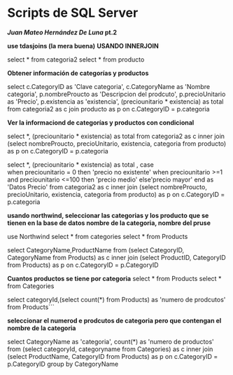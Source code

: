 # Scripts de SQL Server
**_Juan Mateo Hernández De Luna_ pt.2**

 **use tdasjoins (la mera buena)** 
 **USANDO INNERJOIN**


select * from categoria2
select * from producto

**Obtener información de categorías y productos**

select c.CategoryID as 'Clave categoria',
c.CategoryName as 'Nombre categoria',
p.nombreProucto as 'Descripcion del prodcuto',
p.precioUnitario as 'Precio',
p.existencia as 'existencia',
(preciounitario * existencia) as total
from categoria2 as c
join producto as p
on c.CategoryID = p.categoria

**Ver la informaciond de categorías y productos con condicional**

select *, (preciounitario * existencia) as total 
from 
categoria2 as c
inner join 
(select nombreProucto,
precioUnitario,
existencia, categoria
from producto) as p 
on c.CategoryID = p.categoria


select *, (preciounitario * existencia) as total ,
case  
when preciounitario = 0 then 'precio no existente'
when preciounitario >=1 and preciounitario <=100 then 
'precio medio'
else'precio mayor'
end as 'Datos Precio'
from 
categoria2 as c
inner join 
(select nombreProucto,
precioUnitario,
existencia, categoria
from producto) as p 
on c.CategoryID = p.categoria


**usando northwind, seleccionar las categorias y los producto que se tienen en la base de datos nombre de la categoria, nombre del pruse**

use Northwind
select * from categories
select * from Products

select CategoryName,ProductName from
(select CategoryID, CategoryName from Products) as c
inner join
(select ProductID, CategoryID from Products) as p
on c.CategoryID = p.CategoryID


**Cuantos productos se tiene por categoria**
select * from Products
select * from Categories

select categoryId,(select count(*) from Products) as 'numero de prodcutos'
from Products```

**seleccionar el numerod e prodcutos de categoria pero que contengan el nombre de la categoria**

select CategoryName as 'categoria', count(*) as 'numero de productos' from
(select categoryId, categoryname from Categories) as c
inner join
(select ProductName, CategoryID from Products) as p
on c.CategoryID = p.CategoryID
group by CategoryName

